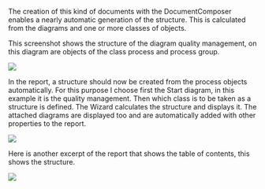 The creation of this kind of documents with the DocumentComposer enables
a nearly automatic generation of the structure. This is calculated from
the diagrams and one or more classes of objects.

This screenshot shows the structure of the diagram quality management,
on this diagram are objects of the class process and process group.

![](//images.ctfassets.net/utx1h0gfm1om/yAbKauipwcQ8ImCSOKQmG/0692fdfa7fa605585ec6cecd38ba87a1/329079.png)

In the report, a structure should now be created from the process
objects automatically. For this purpose I choose first the Start
diagram, in this example it is the quality management. Then which class
is to be taken as a structure is defined. The Wizard calculates the
structure and displays it. The attached diagrams are displayed too and
are automatically added with other properties to the report.

![](//images.ctfassets.net/utx1h0gfm1om/1AWVa0TQM4W2mmkscW4iwO/4f607c9a8f0408ce6e4bd236e2faa2e8/329083.png)

Here is another excerpt of the report that shows the table of contents,
this shows the structure.

![](//images.ctfassets.net/utx1h0gfm1om/5NrZEgCDGom4yGWCSQEaWM/e3f64abd4fb882521bc0f46882c34ae6/329081.png)